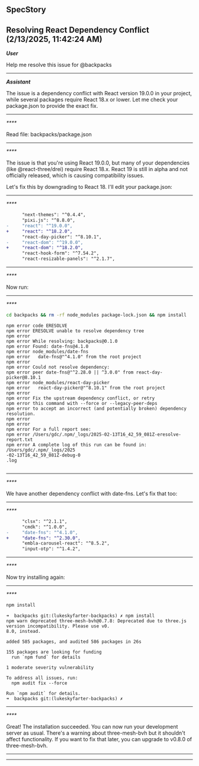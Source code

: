 ## SpecStory

## Resolving React Dependency Conflict (2/13/2025, 11:42:24 AM)

_**User**_

Help me resolve this issue for @backpacks 

---

_**Assistant**_

The issue is a dependency conflict with React version 19.0.0 in your project, while several packages require React 18.x or lower. Let me check your package.json to provide the exact fix.

---

_****_

Read file: backpacks/package.json

---

_****_



The issue is that you're using React 19.0.0, but many of your dependencies (like @react-three/drei) require React 18.x. React 19 is still in alpha and not officially released, which is causing compatibility issues.

Let's fix this by downgrading to React 18. I'll edit your package.json:

---

_****_

```diff
      "next-themes": "^0.4.4",
      "pixi.js": "^8.8.0",
-     "react": "^19.0.0",
+     "react": "^18.2.0",
      "react-day-picker": "^8.10.1",
-     "react-dom": "^19.0.0",
+     "react-dom": "^18.2.0",
      "react-hook-form": "^7.54.2",
      "react-resizable-panels": "^2.1.7",
```

---

_****_



Now run:

---

_****_

```bash
cd backpacks && rm -rf node_modules package-lock.json && npm install
```

```
npm error code ERESOLVE
npm error ERESOLVE unable to resolve dependency tree
npm error
npm error While resolving: backpacks@0.1.0
npm error Found: date-fns@4.1.0
npm error node_modules/date-fns
npm error   date-fns@"^4.1.0" from the root project
npm error
npm error Could not resolve dependency:
npm error peer date-fns@"^2.28.0 || ^3.0.0" from react-day-picker@8.10.1
npm error node_modules/react-day-picker
npm error   react-day-picker@"^8.10.1" from the root project
npm error
npm error Fix the upstream dependency conflict, or retry
npm error this command with --force or --legacy-peer-deps
npm error to accept an incorrect (and potentially broken) dependency resolution.
npm error
npm error
npm error For a full report see:
npm error /Users/gdc/.npm/_logs/2025-02-13T16_42_59_081Z-eresolve-report.txt
npm error A complete log of this run can be found in: /Users/gdc/.npm/_logs/2025
-02-13T16_42_59_081Z-debug-0
.log
                            
```

---

_****_



We have another dependency conflict with date-fns. Let's fix that too:

---

_****_

```diff
      "clsx": "^2.1.1",
      "cmdk": "^1.0.0",
-     "date-fns": "^4.1.0",
+     "date-fns": "^2.30.0",
      "embla-carousel-react": "^8.5.2",
      "input-otp": "^1.4.2",
```

---

_****_



Now try installing again:

---

_****_

```bash
npm install
```

```
➜  backpacks git:(lukeskyfarter-backpacks) ✗ npm install
npm warn deprecated three-mesh-bvh@0.7.8: Deprecated due to three.js version incompatibility. Please use v0.
8.0, instead.

added 585 packages, and audited 586 packages in 26s

155 packages are looking for funding
  run `npm fund` for details

1 moderate severity vulnerability

To address all issues, run:
  npm audit fix --force

Run `npm audit` for details.
➜  backpacks git:(lukeskyfarter-backpacks) ✗
```

---

_****_



Great! The installation succeeded. You can now run your development server as usual. There's a warning about three-mesh-bvh but it shouldn't affect functionality. If you want to fix that later, you can upgrade to v0.8.0 of three-mesh-bvh.

---



---

